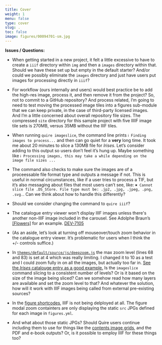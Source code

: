 ```yaml
---
title: Cover
weight: 1
menu: false
type: cover
slug: .
toc: false
image: figures/00094701-sm.jpg
---
```


**Issues / Questions:**

- When getting started in a new project, it felt a little excessive to have to create a `iiif` directory within `img` and then a `images` directory within that. Should we have these set up but empty in the default starter? And/or could we possibly eliminate the `images` directory and just have users put images for processing directly in `iiif`?

- For workflow (ours internally and users) would best practice be to add the high-res image, process it, and then remove it from the project? So, not to commit to a GitHub repository? And process related, I’m going to need to test moving the processed image tiles into a figures sub-module that we can keep private, in the case of third-party licensed images. And I’m a little concerned about overall repository file sizes. The compressed `site` directory for this sample project with five IIIIF image tile sets is 270MB, versus 35MB without the IIIF tiles.

- When running `quire imageslice`, the command line prints `ℹ Finding images to process...` and then can go quiet for a **very** long time. It took me about 20 minutes to slice a 130MB file for *Irises*. Let’s consider adding to this output so users don’t feel it’s hung up. Maybe something like `ℹ Processing images, this may take a while depending on the image file sizes ...`

- The command also checks to make sure the images are of a proceessable file format type and outputs a message if not. This is useful in normal circumstances, like if a user tries to process a TIF, but it‘s also messaging about files that most users can’t see, like: `✖ Cannot slice file .DS_Store. File type must be: .jp2, .jpg, .jpeg, .png, .svg.`. Can we think about how to handle this differently?

- Should we consider changing the command to `quire iiif`?

- The catalogue entry viewer won't display IIIF images unless there's another non-IIIF image included in the carousel. See Adolphe Braun’s [[Flowers]](/catalogue/3/) for an example. [DEV-7105](https://jira.getty.edu/browse/DEV-7105)

- (As an aside, let’s look at turning off mouseover/touch zoom behavior in the catalogue entry viewer. It’s problematic for users when I think the +/- controls suffice.)

- In [`themes/default/source/js/deepzoom.js`](https://github.com/thegetty/quire/blob/main/themes/default/source/js/deepzoom.js) the max zoom level (lines 68 and 83) is set at 4 which was really limiting. I changed it to 10 as a test and I could zoom fully in on all the images, but actually too far in. [See the *Irises* catalouge entry as a good example.](/catalogue/1/) Is the `imageslice` command slicing to a consistent number of levels? Or is it based on the size of the image being sliced? Can we somehow read how many layers are available and set the zoom level to that? And whatever the solution, how will it work with IIIF images being called from external pre-existing sources?

- In the [figure shortcodes](/intro/), IIIF is not being delployed at all. The figure modal zoom containters are only displaying the static `src` JPGs defined for each image in `figures.yml`.

- And what about those static JPGs? Should Quire users continue including them to use for things like the [contents image grids](/catalogue/), and the PDF and e-book outputs? Or, is it possible to employ IIIF for these things too?